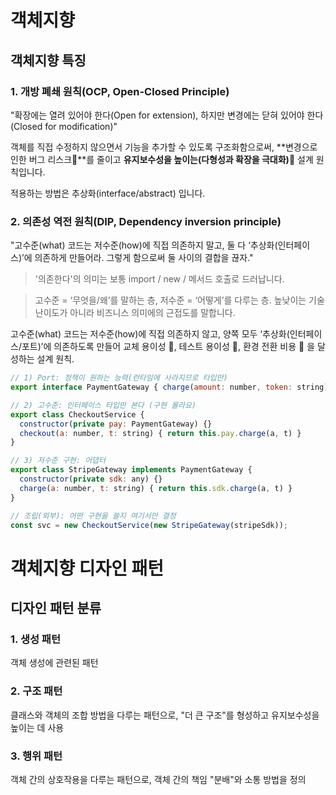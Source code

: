 # 객체지향

## 객체지향 특징

### 1. 개방 폐쇄 원칙(OCP, Open-Closed Principle)

"확장에는 열려 있어야 한다(Open for extension), 하지만 변경에는 닫혀 있어야 한다(Closed for modification)"

객체를 직접 수정하지 않으면서 기능을 추가할 수 있도록 구조화함으로써, **변경으로 인한 버그 리스크🔻**를 줄이고 **유지보수성을 높이는(다형성과 확장을 극대화)🔺** 설계 원칙입니다.

적용하는 방법은 추상화(interface/abstract) 입니다.

### 2. 의존성 역전 원칙(DIP, Dependency inversion principle)
"고수준(what) 코드는 저수준(how)에 직접 의존하지 말고, 둘 다 ‘추상화(인터페이스)’에 의존하게 만들어라. 그렇게 함으로써 둘 사이의 결합을 끊자."

> '의존한다'의 의미는 보통 import / new / 메서드 호출로 드러납니다.

> 고수준 = ‘무엇을/왜’를 말하는 층, 저수준 = ‘어떻게’를 다루는 층.
높낮이는 기술 난이도가 아니라 비즈니스 의미에의 근접도를 말합니다.

고수준(what) 코드는 저수준(how)에 직접 의존하지 않고, 양쪽 모두 ‘추상화(인터페이스/포트)’에 의존하도록 만들어 교체 용이성 🔺, 테스트 용이성 🔺, 환경 전환 비용 🔻 을 달성하는 설계 원칙.

```javascript
// 1) Port: 정책이 원하는 능력(런타임에 사라지므로 타입만)
export interface PaymentGateway { charge(amount: number, token: string): Promise<string> }

// 2) 고수준: 인터페이스 타입만 본다 (구현 몰라요)
export class CheckoutService {
  constructor(private pay: PaymentGateway) {}
  checkout(a: number, t: string) { return this.pay.charge(a, t) }
}

// 3) 저수준 구현: 어댑터
export class StripeGateway implements PaymentGateway {
  constructor(private sdk: any) {}
  charge(a: number, t: string) { return this.sdk.charge(a, t) }
}

// 조립(외부): 어떤 구현을 쓸지 여기서만 결정
const svc = new CheckoutService(new StripeGateway(stripeSdk));

```


# 객체지향 디자인 패턴

## 디자인 패턴 분류

### 1. 생성 패턴

객체 생성에 관련된 패턴

### 2. 구조 패턴

클래스와 객체의 조합 방법을 다루는 패턴으로, "더 큰 구조"를 형성하고 유지보수성을 높이는 데 사용

### 3. 행위 패턴

객체 간의 상호작용을 다루는 패턴으로, 객체 간의 책임 "분배"와 소통 방법을 정의
